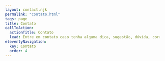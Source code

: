 ```yaml
---
layout: contact.njk
permalink: "contato.html"
tags: page
title: Contato
callToAction:
  actionTitle: Contato
  lead: Entre em contato caso tenha alguma dica, sugestão, dúvida, correção, link quebrado ou crítica.
eleventyNavigation:
  key: Contato
  order: 4
---
```

